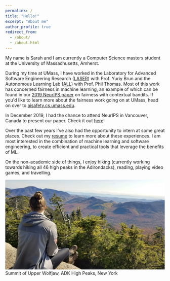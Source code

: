 ```yaml
---
permalink: /
title: "Hello!"
excerpt: "About me"
author_profile: true
redirect_from: 
  - /about/
  - /about.html
---
```



My name is Sarah and I am currently a Computer Science masters student at the University of Massachusetts, Amherst. 

During my time at UMass, I have worked in the Laboratory for Advanced Software Engineering Research ([LASER](http://laser.cs.umass.edu/)) with Prof. Yuriy Brun and the Autonomous Learning Lab ([ALL](http://www-anw.cs.umass.edu/)) with Prof. Phil Thomas. Most of this work has concerned fairness in machine learning, an example of which can be found in our [2019 NeurIPS paper](https://papers.nips.cc/paper/9630-offline-contextual-bandits-with-high-probability-fairness-guarantees) on fairness with contextual bandits. If you'd like to learn more about the fairness work going on at UMass, head on over to [aisafety.cs.umass.edu](https://aisafety.cs.umass.edu/about.html).

In December 2019, I had the chance to attend NeurIPS in Vancouver, Canada to present our paper. Check it out [here](https://women.acm.org/scholars/acm-w-scholars/sarah-brockman/)!

Over the past few years I've also had the opportunity to intern at some great places. Check out my [resume](../files/resume_2020.pdf) to learn more about these experiences. I am most interested in the combination of machine learning and software engineering, to create efficient and practical tools that leverage the benefits of ML.

On the non-academic side of things, I enjoy hiking (currently working towards hiking all 46 high peaks in the Adirondacks), reading, playing video games, and travelling. 


![alt text](../images/upper_wolfjaw.JPG)
Summit of Upper Wolfjaw, ADK High Peaks, New York
